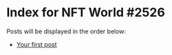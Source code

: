 # Index for NFT World #2526
Posts will be displayed in the order below:

- [Your first post](./001-first.md)

